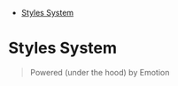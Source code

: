 <!-- START doctoc generated TOC please keep comment here to allow auto update -->
<!-- DON'T EDIT THIS SECTION, INSTEAD RE-RUN doctoc TO UPDATE -->

-   [Styles System](#styles-system)

<!-- END doctoc generated TOC please keep comment here to allow auto update -->

# Styles System

> Powered (under the hood) by Emotion
